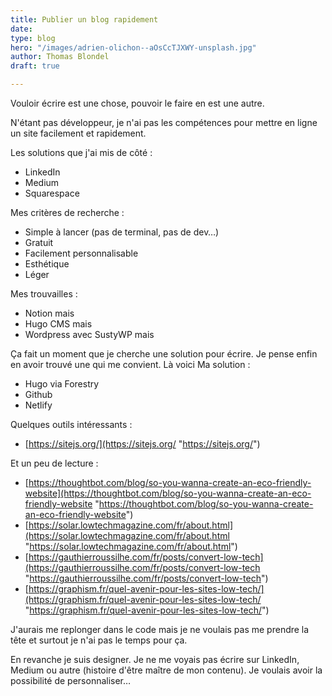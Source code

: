 ```yaml
---
title: Publier un blog rapidement
date: 
type: blog
hero: "/images/adrien-olichon--aOsCcTJXWY-unsplash.jpg"
author: Thomas Blondel
draft: true

---
```

Vouloir écrire est une chose, pouvoir le faire en est une autre.

N'étant pas développeur, je n'ai pas les compétences pour mettre en ligne un site facilement et rapidement. 

Les solutions que j'ai mis de côté :

* LinkedIn
* Medium
* Squarespace

Mes critères de recherche :

* Simple à lancer (pas de terminal, pas de dev…)
* Gratuit
* Facilement personnalisable
* Esthétique
* Léger

Mes trouvailles :

* Notion mais
* Hugo CMS mais
* Wordpress avec SustyWP mais

Ça fait un moment que je cherche une solution pour écrire. Je pense enfin en avoir trouvé une qui me convient. Là voici Ma solution :

* Hugo via Forestry
* Github
* Netlify

Quelques outils intéressants :

* [https://sitejs.org/](https://sitejs.org/ "https://sitejs.org/")

Et un peu de lecture :

* [https://thoughtbot.com/blog/so-you-wanna-create-an-eco-friendly-website](https://thoughtbot.com/blog/so-you-wanna-create-an-eco-friendly-website "https://thoughtbot.com/blog/so-you-wanna-create-an-eco-friendly-website")
* [https://solar.lowtechmagazine.com/fr/about.html](https://solar.lowtechmagazine.com/fr/about.html "https://solar.lowtechmagazine.com/fr/about.html")
* [https://gauthierroussilhe.com/fr/posts/convert-low-tech](https://gauthierroussilhe.com/fr/posts/convert-low-tech "https://gauthierroussilhe.com/fr/posts/convert-low-tech")
* [https://graphism.fr/quel-avenir-pour-les-sites-low-tech/](https://graphism.fr/quel-avenir-pour-les-sites-low-tech/ "https://graphism.fr/quel-avenir-pour-les-sites-low-tech/")

 J'aurais me replonger dans le code mais je ne voulais pas me prendre la tête et surtout je n'ai pas le temps pour ça.

En revanche je suis designer. Je ne me voyais pas écrire sur LinkedIn, Medium ou autre (histoire d'être maître de mon contenu). Je voulais avoir la possibilité de personnaliser…